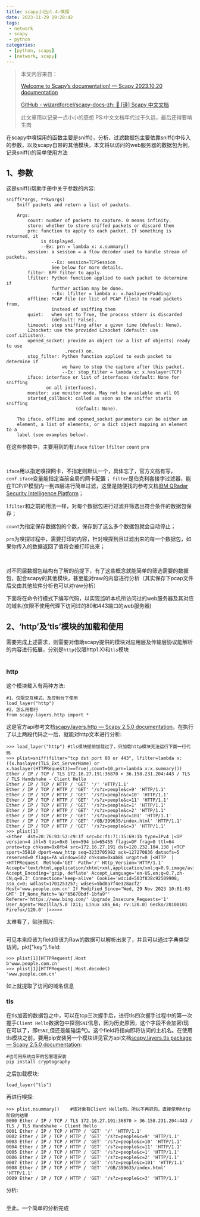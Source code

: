 ```yaml
---
title: scapy小记pt.4-嗅探
date: 2023-11-29 19:28:42
tags:
 - network
 - scapy 
 - python
categories:
 - [python, scapy]
 - [network, scapy]
---
```


> 本文内容来自：
> 
> [Welcome to Scapy’s documentation! &mdash; Scapy 2023.10.20 documentation](https://scapy.readthedocs.io/en/latest)
> 
> [GitHub - wizardforcel/scapy-docs-zh: :book: [译] Scapy 中文文档](https://github.com/wizardforcel/scapy-docs-zh)
> 
> 此文章用以记录一点小小的感想
> PS:中文文档年代过于久远，最后还得要啃生肉

在scapy中嗅探用的函数主要是sniff()，分析、过滤数据包主要依靠sniff()中传入的参数，以及scapy自带的其他模块，本文将以访问的web服务器的数据包为例，记录sniff()的简单使用方法

## 1、参数

这是sniff()帮助手册中关于参数的内容:

```
sniff(*args, **kwargs)
    Sniff packets and return a list of packets.

    Args:
        count: number of packets to capture. 0 means infinity.
        store: whether to store sniffed packets or discard them
        prn: function to apply to each packet. If something is returned, it
             is displayed.
             --Ex: prn = lambda x: x.summary()
        session: a session = a flow decoder used to handle stream of packets.
                 --Ex: session=TCPSession
                 See below for more details.
        filter: BPF filter to apply.
        lfilter: Python function applied to each packet to determine if
                 further action may be done.
                 --Ex: lfilter = lambda x: x.haslayer(Padding)
        offline: PCAP file (or list of PCAP files) to read packets from,
                 instead of sniffing them
        quiet:   when set to True, the process stderr is discarded
                 (default: False).
        timeout: stop sniffing after a given time (default: None).
        L2socket: use the provided L2socket (default: use conf.L2listen).
        opened_socket: provide an object (or a list of objects) ready to use
                      .recv() on.
        stop_filter: Python function applied to each packet to determine if
                     we have to stop the capture after this packet.
                     --Ex: stop_filter = lambda x: x.haslayer(TCP)
        iface: interface or list of interfaces (default: None for sniffing
               on all interfaces).
        monitor: use monitor mode. May not be available on all OS
        started_callback: called as soon as the sniffer starts sniffing
                          (default: None).

    The iface, offline and opened_socket parameters can be either an
    element, a list of elements, or a dict object mapping an element to a
    label (see examples below).
```

在这些参数中，主要用到的有`iface` `filter` `lfilter` `count` `prn` <br>

<br>

`iface`用以指定嗅探网卡，不指定则默认一个，具体忘了，官方文档有写，`conf.iface`变量能指定当前全局的网卡配置；
`filter`是伯克利套接字过滤器，能在TCP/IP模型内一到四层进行简单过滤，这里是随便找的参考文档[IBM QRadar Security Intelligence Platform](https://www.ibm.com/docs/en/qsip/7.4?topic=queries-berkeley-packet-filters)；

`lfilter`和之前的用法一样，对每个数据包进行过滤并筛选出符合条件的数据包保存；

`count`为指定保存数据包的个数，保存到了这么多个数据包就会自动停止；

`prn`为嗅探过程中，需要打印的内容，针对嗅探到且过滤出来的每一个数据包，如果你传入的数据返回了值将会被打印出来；<br>

<br>

对不同层数据包结构有了解的前提下，有了这些概念就能简单的筛选需要的数据包，配合scapy的其他模块，甚至能对raw的内容进行分析（其实保存下pcap文件后交由其他软件分析也可以对raw分析）

下面将在命令行模式下编写代码，以实现监听本机所访问过的web服务器及其对应的域名(仅限不使用代理下访问过的80和443端口的web服务器)

## 2、‘http’及‘tls’模块的加载和使用

需要完成上述需求，则需要对借助scapy提供的模块对应用层及传输层协议能解析的内容进行拓展，分别是`http`(仅限http1.X)和`tls`模块<br><br>

### http

这个模块载入有两种方法:

```
#1、仅限交互模式，及控制台下使用
load_layer("http")
#2、怎么用都行
from scapy.layers.http import *
```

这是官方api参考文档[scapy.layers.http &mdash; Scapy 2.5.0 documentation](https://scapy.readthedocs.io/en/latest/api/scapy.layers.http.html)，在执行了以上两段代码之一后，就能对http文本进行分析:

```
>>> load_layer("http") #tls模块提前加载过了，只加载http模块无法运行下面一行代码
>>> plist=sniff(filter="tcp dst port 80 or 443", lfilter=lambda x:((x.haslayer(TLS_Ext_ServerName) or x.haslayer(HTTPRequest))==True),count=10,prn=lambda x:x.summary())
Ether / IP / TCP / TLS 172.16.27.191:36870 > 36.158.231.204:443 / TLS / TLS Handshake - Client Hello
Ether / IP / TCP / HTTP / 'GET' '/' 'HTTP/1.1'
Ether / IP / TCP / HTTP / 'GET' '/s?z=people&c=9' 'HTTP/1.1'
Ether / IP / TCP / HTTP / 'GET' '/s?z=people&c=10' 'HTTP/1.1'
Ether / IP / TCP / HTTP / 'GET' '/s?z=people&c=11' 'HTTP/1.1'
Ether / IP / TCP / HTTP / 'GET' '/s?z=people&c=1' 'HTTP/1.1'
Ether / IP / TCP / HTTP / 'GET' '/s?z=people&c=2' 'HTTP/1.1'
Ether / IP / TCP / HTTP / 'GET' '/s?z=people&c=101' 'HTTP/1.1'
Ether / IP / TCP / HTTP / 'GET' '/GB/399635/index.html' 'HTTP/1.1'
Ether / IP / TCP / HTTP / 'GET' '/s?z=people&c=3' 'HTTP/1.1'
>>> plist[1]
<Ether  dst=20:76:93:52:c9:1f src=bc:f1:71:35:69:1b type=IPv4 |<IP  version=4 ihl=5 tos=0x0 len=594 id=65455 flags=DF frag=0 ttl=64 proto=tcp chksum=0x8fb4 src=172.16.27.191 dst=120.232.104.138 |<TCP  sport=35810 dport=www_http seq=3233705982 ack=127270836 dataofs=5 reserved=0 flags=PA window=502 chksum=0xab86 urgptr=0 |<HTTP  |<HTTPRequest  Method='GET' Path='/' Http_Version='HTTP/1.1' Accept='text/html,application/xhtml+xml,application/xml;q=0.9,image/avif,image/webp,*/*;q=0.8' Accept_Encoding='gzip, deflate' Accept_Language='en-US,en;q=0.7,zh-CN;q=0.3' Connection='keep-alive' Cookie='wdcid=503f838c92509908; sso_c=0; wdlast=1701253257; wdses=5bd8a7f4e328acf2' Host='www.people.com.cn' If_Modified_Since='Wed, 29 Nov 2023 10:01:03 GMT' If_None_Match='W/"65670bdf-1bfa9"' Referer='https://www.bing.com/' Upgrade_Insecure_Requests='1' User_Agent='Mozilla/5.0 (X11; Linux x86_64; rv:120.0) Gecko/20100101 Firefox/120.0' |>>>>>
```

太难看了，贴张图片:

<img title="" src="https://dlink.host/1drv/aHR0cHM6Ly8xZHJ2Lm1zL2kvcyFBckVNT01Ec2ZXcEdmZ2NDMEdTZUNVZzN2dTQ_ZT1ESTFnTE8.png" alt="" >

可见本来应该为field应该为Raw的数据可以解析出来了，并且可以通过字典类型访问，pkt["key"].field:

```
>>> plist[1][HTTPRequest].Host
b'www.people.com.cn'
>>> plist[1][HTTPRequest].Host.decode()
'www.people.com.cn'
```

如上就提取了访问的域名信息

### tls

在tls加密的数据包之中，可以在tcp三次握手后，进行tls四次握手过程中的第一次握手`Client Hello`数据包中探测`SNI`信息，因为历史原因，这个字段不会加密(现在可以了，即`ESNI`,但还是能碰运气)。这个field将指向即将访问的主机名。在使用tls模块之前，要用pip安装另一个模块详见官方api文档[scapy.layers.tls package — Scapy 2.5.0 documentation](https://scapy.readthedocs.io/en/latest/api/scapy.layers.tls.html#module-scapy.layers.tls):

```
#也可用系统自带的包管理安装
pip install cryptography
```

之后加载模块:

`load_layer("tls")`

再进行嗅探:

```
>>> plist.nsummary()    #该对象有Client Hello包，所以不再抓包，直接使用http阶段的结果
0000 Ether / IP / TCP / TLS 172.16.27.191:36870 > 36.158.231.204:443 / TLS / TLS Handshake - Client Hello
0001 Ether / IP / TCP / HTTP / 'GET' '/' 'HTTP/1.1'
0002 Ether / IP / TCP / HTTP / 'GET' '/s?z=people&c=9' 'HTTP/1.1'
0003 Ether / IP / TCP / HTTP / 'GET' '/s?z=people&c=10' 'HTTP/1.1'
0004 Ether / IP / TCP / HTTP / 'GET' '/s?z=people&c=11' 'HTTP/1.1'
0005 Ether / IP / TCP / HTTP / 'GET' '/s?z=people&c=1' 'HTTP/1.1'
0006 Ether / IP / TCP / HTTP / 'GET' '/s?z=people&c=2' 'HTTP/1.1'
0007 Ether / IP / TCP / HTTP / 'GET' '/s?z=people&c=101' 'HTTP/1.1'
0008 Ether / IP / TCP / HTTP / 'GET' '/GB/399635/index.html' 'HTTP/1.1'
0009 Ether / IP / TCP / HTTP / 'GET' '/s?z=people&c=3' 'HTTP/1.1'
```

分析:

<img title="" src="https://dlink.host/1drv/aHR0cHM6Ly8xZHJ2Lm1zL2kvcyFBckVNT01Ec2ZXcEdmMUxycDZmVDg1Zmpyckk_ZT1zZjFUbHo.png" alt="">

至此，一个简单的分析完成
